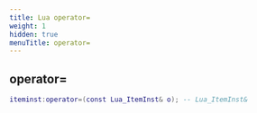 ```yaml
---
title: Lua operator=
weight: 1
hidden: true
menuTitle: operator=
---
```

## operator=
```lua
iteminst:operator=(const Lua_ItemInst& o); -- Lua_ItemInst&
```